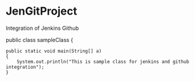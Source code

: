 # JenGitProject
Integration of Jenkins Github 

public class sampleClass {
	
	public static void main(String[] a)
	{
		System.out.println("This is sample class for jenkins and github integration");
	}
